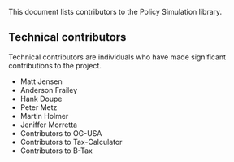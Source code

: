This document lists contributors to the Policy Simulation library.

Technical contributors
----------------------- 
Technical contributors are individuals who have made significant contributions to the project.

- Matt Jensen
- Anderson Frailey
- Hank Doupe
- Peter Metz
- Martin Holmer
- Jeniffer Morretta
- Contributors to OG-USA
- Contributors to Tax-Calculator
- Contributors to B-Tax



